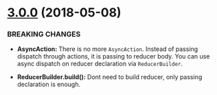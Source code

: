 # [3.0.0](https://github.com/cimdalli/redux-ts/compare/3.0.0...2.6.0) (2018-05-08)


### BREAKING CHANGES

* **AsyncAction:** There is no more `AsyncAction`. Instead of passing dispatch through actions, it is passing to reducer body. You can use async dispatch on reducer declaration via `ReducerBuilder`.

* **ReducerBuilder.build():** Dont need to build reducer, only passing declaration is enough.